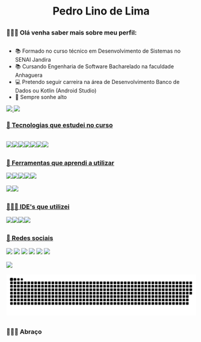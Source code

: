 <h1 align="center">Pedro Lino de Lima</h1>

 ##

### 👋🏼😎 Olá venha saber mais sobre meu perfil:

 ##

- 📚 Formado no curso técnico em Desenvolvimento de Sistemas no SENAI Jandira
- 📚 Cursando Engenharia de Software Bacharelado na faculdade Anhaguera
- 💻 Pretendo seguir carreira na área de Desenvolvimento Banco de Dados ou Kotlin (Android Studio)
- 🚀 Sempre sonhe alto

 <div>
  <a href="https://github.com/pedrolinolima">
  <img height="180em" src="https://github-readme-stats.vercel.app/api?username=pedrolinolima&show_icons=true&theme=dark&include_all_commits=true&count_private=true"/>
  <img height="180em" src="https://github-readme-stats.vercel.app/api/top-langs/?username=pedrolinolima&layout=compact&langs_count=7&theme=dark"/>
</div>
  
 ### 🚀 Tecnologias que estudei no curso
  
<div style="display: inline_block"><br>
  <img align="left" src="https://camo.githubusercontent.com/5d3b0191832237fcbfc6d4497524e8bb547c6bfc9eafb738d5205c629d202067/68747470733a2f2f696d672e736869656c64732e696f2f62616467652f68746d6c352532302d2532334533344632362e7376673f267374796c653d666f722d7468652d6261646765266c6f676f3d68746d6c35266c6f676f436f6c6f723d7768697465" >

<img align="left" src="https://camo.githubusercontent.com/b430f12ce9355be8c36aecb45e5d77311d156b88b35e4a180df1eac8952e1c3c/68747470733a2f2f696d672e736869656c64732e696f2f62616467652f6a6176617363726970742d2532334637444631452e7376673f267374796c653d666f722d7468652d6261646765266c6f676f3d6a617661736372697074266c6f676f436f6c6f723d626c61636b">

<img align="left" src="https://camo.githubusercontent.com/5ed492db9c79ad5990eda7dc80923377f0e7096b18a4d1e9b86c8987dc0e5aa5/68747470733a2f2f696d672e736869656c64732e696f2f62616467652f637373332532302d2532333135373242362e7376673f267374796c653d666f722d7468652d6261646765266c6f676f3d63737333266c6f676f436f6c6f723d7768697465">

<img align="left" src="https://camo.githubusercontent.com/20f8a4f1e9c33b1cffb1968cda82ced5b6cd5d6c5a09865eab911724b1917d76/68747470733a2f2f696d672e736869656c64732e696f2f62616467652f6d7973716c2d2532333030662e7376673f267374796c653d666f722d7468652d6261646765266c6f676f3d6d7973716c266c6f676f436f6c6f723d7768697465">

<img align="left" src="https://camo.githubusercontent.com/19f686ee7be9e84e002135a16411658939d431a3f6c7f513498ff2d1e511b5b9/68747470733a2f2f696d672e736869656c64732e696f2f62616467652f6a6176612d2532334544384230302e7376673f267374796c653d666f722d7468652d6261646765266c6f676f3d6a617661266c6f676f436f6c6f723d7768697465">
 
<img align="left" src="https://img.shields.io/badge/Kotlin-0095D5?&style=for-the-badge&logo=kotlin&logoColor=white">
 
<img align="left" src="https://user-images.githubusercontent.com/62961331/116013676-caa93200-a607-11eb-841f-31b600c80101.png">
<br>
</div>
  
  ##
  
  ### 🔧 Ferramentas que aprendi a utilizar

<img align="left" src="https://img.shields.io/badge/Microsoft_PowerPoint-B7472A?style=for-the-badge&logo=microsoft-powerpoint&logoColor=white">
<img align="left" src="https://img.shields.io/badge/Microsoft_Word-2B579A?style=for-the-badge&logo=microsoft-word&logoColor=white">
<img align="left" src="https://img.shields.io/badge/Notion-000000?style=for-the-badge&logo=notion&logoColor=white">
<img align="left" src="https://img.shields.io/badge/Trello-0052CC?style=for-the-badge&logo=trello&logoColor=white">
<img align="left" src="https://img.shields.io/badge/Figma-F24E1E?style=for-the-badge&logo=figma&logoColor=white">
<br>
<br>
<img align="left" src="https://img.shields.io/badge/Xampp-F37623?style=for-the-badge&logo=xampp&logoColor=white">
<img align="left" src="https://img.shields.io/badge/GitHub-100000?style=for-the-badge&logo=github&logoColor=white">
<br>
  
  ##
 
### 👨🏼‍💻 IDE's que utilizei

<img align="left" src="https://img.shields.io/badge/Visual_Studio_Code-0078D4?style=for-the-badge&logo=visual%20studio%20code&logoColor=white">
<img align="left" src="https://img.shields.io/badge/Eclipse-2C2255?style=for-the-badge&logo=eclipse&logoColor=white">
<img align="left" src="https://img.shields.io/badge/Notepad++-90E59A.svg?style=for-the-badge&logo=notepad%2B%2B&logoColor=black">
<img align="left" src="https://img.shields.io/badge/Android_Studio-3DDC84?style=for-the-badge&logo=android-studio&logoColor=white">
<br>
 
 ##
 
### 📱 Redes sociais
  
<div>
  <a href="https://www.youtube.com/channel/UChwHZtwUEfmmFSzR2h7YLiQ" target="_blank"><img src="https://img.shields.io/badge/YouTube-FF0000?style=for-the-badge&logo=youtube&logoColor=white" target="_blank"></a>
  <a href="https://www.instagram.com/pedro_ldl_oz/?hl=pt-br" target="_blank"><img src="https://img.shields.io/badge/-Instagram-%23E4405F?style=for-the-badge&logo=instagram&logoColor=white" target="_blank"></a>
  <a href = "https://www.facebook.com/pedro.linodelima.3/"><img src="https://img.shields.io/badge/Facebook-1877F2?style=for-the-badge&logo=facebook&logoColor=white" target="_blank"></a>
  <a href="https://www.linkedin.com/in/pedro-lino-de-lima-18bb19204" target="_blank"><img src="https://img.shields.io/badge/-LinkedIn-%230077B5?style=for-the-badge&logo=linkedin&logoColor=white" target="_blank"></a> 
  <a href="https://twitter.com/PedroLinodeLim2" target="_blank"><img src="https://img.shields.io/badge/Twitter-1DA1F2?style=for-the-badge&logo=twitter&logoColor=white" target="_blank"></a> 
 <a href="mailto:pedrolinodelima@outlook.com" target="_blank"><img src="https://img.shields.io/badge/Microsoft_Outlook-0078D4?style=for-the-badge&logo=microsoft-outlook&logoColor=white" target="_blank"></a> 
 <br>
 <br>
  <a href="https://api.whatsapp.com/send?phone=5511940061331&text=Ol%C3%A1%2C%20voc%C3%AA%20entrou%20em%20contato%20com%20Pedro%20Lino%20de%20Lima%2C%20aguarde%20uma%20resposta." target="_blank"><img src="https://img.shields.io/badge/WhatsApp-25D366?style=for-the-badge&logo=whatsapp&logoColor=white" target="_blank"></a> 
 
 ![Snake animation](https://github.com/pedrolinolima/pedrolinolima/blob/output/github-contribution-grid-snake.svg)
</div>
 
 ##
 
### 👋🏼😎 Abraço
  
  
